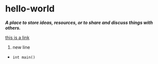 # hello-world
***A place to store ideas, resources, or to share and discuss things with others.***

[this is a link](https://www.google.com)

1. new line
- `int main()`
